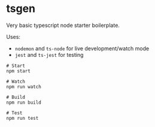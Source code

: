 # tsgen

Very basic typescript node starter boilerplate.

Uses:

- `nodemon` and `ts-node` for live development/watch mode
- `jest` and `ts-jest` for testing

```
# Start
npm start

# Watch
npm run watch

# Build
npm run build

# Test
npm run test
```
